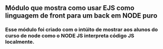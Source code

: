## Módulo que mostra como usar EJS como linguagem de front para um back em NODE puro

### Esse módulo foi criado com o intúito de mostrar aos alunos do curso de node como o NODE JS interpreta código JS localmente.
